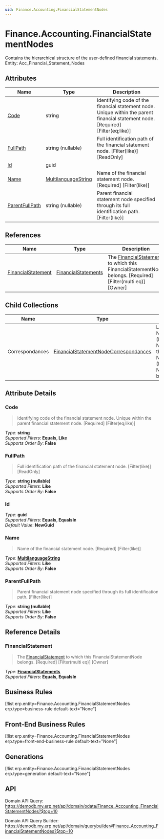 ```yaml
---
uid: Finance.Accounting.FinancialStatementNodes
---
```

# Finance.Accounting.FinancialStatementNodes

Contains the hierarchical structure of the user-defined financial statements. Entity: Acc_Financial_Statement_Nodes

## Attributes

| Name | Type | Description |
| ---- | ---- | --- |
| [Code](Finance.Accounting.FinancialStatementNodes.md#code) | string | Identifying code of the financial statement node. Unique within the parent financial statement node. [Required] [Filter(eq;like)] 
| [FullPath](Finance.Accounting.FinancialStatementNodes.md#fullpath) | string (nullable) | Full identification path of the financial statement node. [Filter(like)] [ReadOnly] 
| [Id](Finance.Accounting.FinancialStatementNodes.md#id) | guid |  
| [Name](Finance.Accounting.FinancialStatementNodes.md#name) | [MultilanguageString](../data-types.md#multilanguagestring) | Name of the financial statement node. [Required] [Filter(like)] 
| [ParentFullPath](Finance.Accounting.FinancialStatementNodes.md#parentfullpath) | string (nullable) | Parent financial statement node specified through its full identification path. [Filter(like)] 

## References

| Name | Type | Description |
| ---- | ---- | --- |
| [FinancialStatement](Finance.Accounting.FinancialStatementNodes.md#financialstatement) | [FinancialStatements](Finance.Accounting.FinancialStatements.md) | The [FinancialStatement](Finance.Accounting.FinancialStatementNodes.md#financialstatement) to which this FinancialStatementNode belongs. [Required] [Filter(multi eq)] [Owner] |

## Child Collections

| Name | Type | Description |
| ---- | ---- | --- |
| Correspondances | [FinancialStatementNodeCorrespondances](Finance.Accounting.FinancialStatementNodeCorrespondances.md) | List of [FinancialStatement<br />NodeCorrespondance](Finance.Accounting.FinancialStatement<br />NodeCorrespondances.md) child objects, based on the [Finance.Accounting.FinancialStatement<br />NodeCorrespondance.FinancialStatementNode](Finance.Accounting.FinancialStatement<br />NodeCorrespondances.md#financialstatementnode) back  


## Attribute Details

### Code

> Identifying code of the financial statement node. Unique within the parent financial statement node. [Required] [Filter(eq;like)]

_Type_: **string**  
_Supported Filters_: **Equals, Like**  
_Supports Order By_: **False**  

### FullPath

> Full identification path of the financial statement node. [Filter(like)] [ReadOnly]

_Type_: **string (nullable)**  
_Supported Filters_: **Like**  
_Supports Order By_: **False**  

### Id

_Type_: **guid**  
_Supported Filters_: **Equals, EqualsIn**  
_Default Value_: **NewGuid**  

### Name

> Name of the financial statement node. [Required] [Filter(like)]

_Type_: **[MultilanguageString](../data-types.md#multilanguagestring)**  
_Supported Filters_: **Like**  
_Supports Order By_: **False**  

### ParentFullPath

> Parent financial statement node specified through its full identification path. [Filter(like)]

_Type_: **string (nullable)**  
_Supported Filters_: **Like**  
_Supports Order By_: **False**  


## Reference Details

### FinancialStatement

> The [FinancialStatement](Finance.Accounting.FinancialStatementNodes.md#financialstatement) to which this FinancialStatementNode belongs. [Required] [Filter(multi eq)] [Owner]

_Type_: **[FinancialStatements](Finance.Accounting.FinancialStatements.md)**  
_Supported Filters_: **Equals, EqualsIn**  



## Business Rules

[!list erp.entity=Finance.Accounting.FinancialStatementNodes erp.type=business-rule default-text="None"]

## Front-End Business Rules

[!list erp.entity=Finance.Accounting.FinancialStatementNodes erp.type=front-end-business-rule default-text="None"]

## Generations

[!list erp.entity=Finance.Accounting.FinancialStatementNodes erp.type=generation default-text="None"]

## API

Domain API Query:
<https://demodb.my.erp.net/api/domain/odata/Finance_Accounting_FinancialStatementNodes?$top=10>

Domain API Query Builder:
<https://demodb.my.erp.net/api/domain/querybuilder#Finance_Accounting_FinancialStatementNodes?$top=10>

